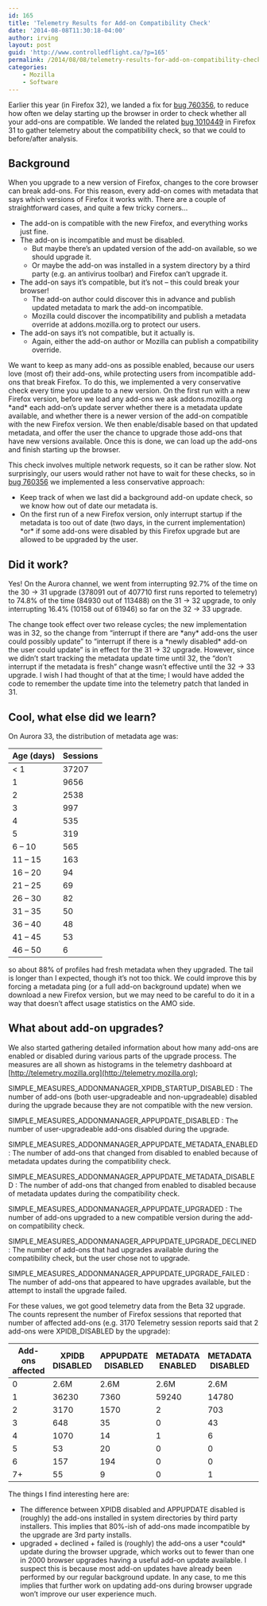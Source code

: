 ```yaml
---
id: 165
title: 'Telemetry Results for Add-on Compatibility Check'
date: '2014-08-08T11:30:18-04:00'
author: irving
layout: post
guid: 'http://www.controlledflight.ca/?p=165'
permalink: /2014/08/08/telemetry-results-for-add-on-compatibility-check/
categories:
    - Mozilla
    - Software
---
```


Earlier this year (in Firefox 32), we landed a fix for [bug 760356](https://bugzilla.mozilla.org/show_bug.cgi?id=760356 "Bug 760356 - Only show the add-on compatibility UI when actually necessary"), to reduce how often we delay starting up the browser in order to check whether all your add-ons are compatible. We landed the related [bug 1010449](https://bugzilla.mozilla.org/show_bug.cgi?id=1010449 "Bug 1010449 - Implement telemetry measures from bug 760356 for before/after analysis") in Firefox 31 to gather telemetry about the compatibility check, so that we could to before/after analysis.

## Background

When you upgrade to a new version of Firefox, changes to the core browser can break add-ons. For this reason, every add-on comes with metadata that says which versions of Firefox it works with. There are a couple of straightforward cases, and quite a few tricky corners…

- The add-on is compatible with the new Firefox, and everything works just fine.
- The add-on is incompatible and must be disabled.
    - But maybe there’s an updated version of the add-on available, so we should upgrade it.
    - Or maybe the add-on was installed in a system directory by a third party (e.g. an antivirus toolbar) and Firefox can’t upgrade it.
- The add-on says it’s compatible, but it’s not – this could break your browser!
    - The add-on author could discover this in advance and publish updated metadata to mark the add-on incompatible.
    - Mozilla could discover the incompatibility and publish a metadata override at addons.mozilla.org to protect our users.
- The add-on says it’s not compatible, but it actually is.
    - Again, either the add-on author or Mozilla can publish a compatibility override.

We want to keep as many add-ons as possible enabled, because our users love (most of) their add-ons, while protecting users from incompatible add-ons that break Firefox. To do this, we implemented a very conservative check every time you update to a new version. On the first run with a new Firefox version, before we load any add-ons we ask addons.mozilla.org \*and\* each add-on’s update server whether there is a metadata update available, and whether there is a newer version of the add-on compatible with the new Firefox version. We then enable/disable based on that updated metadata, and offer the user the chance to upgrade those add-ons that have new versions available. Once this is done, we can load up the add-ons and finish starting up the browser.

This check involves multiple network requests, so it can be rather slow. Not surprisingly, our users would rather not have to wait for these checks, so in [bug 760356](https://bugzilla.mozilla.org/show_bug.cgi?id=760356 "Bug 760356 - Only show the add-on compatibility UI when actually necessary") we implemented a less conservative approach:

- Keep track of when we last did a background add-on update check, so we know how out of date our metadata is.
- On the first run of a new Firefox version, only interrupt startup if the metadata is too out of date (two days, in the current implementation) \*or\* if some add-ons were disabled by this Firefox upgrade but are allowed to be upgraded by the user.

## Did it work?

Yes! On the Aurora channel, we went from interrupting 92.7% of the time on the 30 &rarr; 31 upgrade (378091 out of
407710 first runs reported to telemetry) to 74.8% of the time (84930 out of 113488) on the 31 &rarr; 32 upgrade, to only interrupting 16.4% (10158 out of 61946) so far on the 32 &rarr; 33 upgrade.

The change took effect over two release cycles; the new implementation was in 32, so the change from “interrupt if there are \*any\* add-ons the user could possibly update” to “interrupt if there is a \*newly disabled\* add-on the user could update” is in effect for the 31 &rarr; 32 upgrade. However, since we didn’t start tracking the metadata update time until 32, the “don’t interrupt if the metadata is fresh” change wasn’t effective until the 32 &rarr; 33 upgrade. I wish I had thought of that at the time; I would have added the code to remember the update time into the telemetry patch that landed in 31.

## Cool, what else did we learn?

On Aurora 33, the distribution of metadata age was:

| Age (days) | Sessions |
|---|---|
| &lt; 1 | 37207 |
| 1 | 9656 |
| 2 | 2538 |
| 3 | 997 |
| 4 | 535 |
| 5 | 319 |
| 6 – 10 | 565 |
| 11 – 15 | 163 |
| 16 – 20 | 94 |
| 21 – 25 | 69 |
| 26 – 30 | 82 |
| 31 – 35 | 50 |
| 36 – 40 | 48 |
| 41 – 45 | 53 |
| 46 – 50 | 6 |

so about 88% of profiles had fresh metadata when they upgraded. The tail is longer than I expected, though it’s not too thick. We could improve this by forcing a metadata ping (or a full add-on background update) when we download a new Firefox version, but we may need to be careful to do it in a way that doesn’t affect usage statistics on the AMO side.

## What about add-on upgrades?

We also started gathering detailed information about how many add-ons are enabled or disabled during various parts of the upgrade process. The measures are all shown as histograms in the telemetry dashboard at [http://telemetry.mozilla.org](http://telemetry.mozilla.org);

SIMPLE_MEASURES_ADDONMANAGER_XPIDB_STARTUP_DISABLED
: The number of add-ons (both user-upgradeable and non-upgradeable) disabled during the upgrade because they are not compatible with the new version.

SIMPLE_MEASURES_ADDONMANAGER_APPUPDATE_DISABLED
: The number of user-upgradeable add-ons disabled during the upgrade.

SIMPLE_MEASURES_ADDONMANAGER_APPUPDATE_METADATA_ENABLED
: The number of add-ons that changed from disabled to enabled because of metadata updates during the compatibility check.

SIMPLE_MEASURES_ADDONMANAGER_APPUPDATE_METADATA_DISABLED
: The number of add-ons that changed from enabled to disabled because of metadata updates during the compatibility check.

SIMPLE_MEASURES_ADDONMANAGER_APPUPDATE_UPGRADED
: The number of add-ons upgraded to a new compatible version during the add-on compatibility check.

SIMPLE_MEASURES_ADDONMANAGER_APPUPDATE_UPGRADE_DECLINED
: The number of add-ons that had upgrades available during the compatibility check, but the user chose not to upgrade.

SIMPLE_MEASURES_ADDONMANAGER_APPUPDATE_UPGRADE_FAILED
: The number of add-ons that appeared to have upgrades available, but the attempt to install the upgrade failed.

For these values, we got good telemetry data from the Beta 32 upgrade. The counts represent the number of Firefox sessions that reported that number of affected add-ons (e.g. 3170 Telemetry session reports said that 2 add-ons were XPIDB_DISABLED by the upgrade):

| Add-ons affected | XPIDB DISABLED | APPUPDATE DISABLED | METADATA ENABLED | METADATA DISABLED | UPGRADED | DECLINED | FAILED |
|---|---|---|---|---|---|---|---|
| 0 | 2.6M | 2.6M |  2.6M | 2.6M |  2.6M | 2.6M |  2.6M |
| 1 | 36230 | 7360 |  59240 | 14780 |  824 |  121 |  98 |
| 2 | 3170 | 1570 |  2 | 703 |  5 |  1 |  0 |
| 3 | 648 | 35 |  0 | 43 |  1 |  0 |  0 |
| 4 | 1070 | 14 |  1 | 6 |  0 |  0 |  0 |
| 5 | 53 | 20 |  0 | 0 |  0 |  0 |  0 |
| 6 | 157 | 194 |  0 | 0 |  0 |  0 |  0 |
| 7+ | 55 | 9 |  0 | 1 |  0 |  0 |  0 |

The things I find interesting here are:

- The difference between XPIDB disabled and APPUPDATE disabled is (roughly) the add-ons installed in system directories by third party installers. This implies that 80%-ish of add-ons made incompatible by the upgrade are 3rd party installs.
- upgraded + declined + failed is (roughly) the add-ons a user \*could\* update during the browser upgrade, which works out to fewer than one in 2000 browser upgrades having a useful add-on update available. I suspect this is because most add-on updates have already been performed by our regular background update. In any case, to me this implies that further work on updating add-ons during browser upgrade won’t improve our user experience much.
